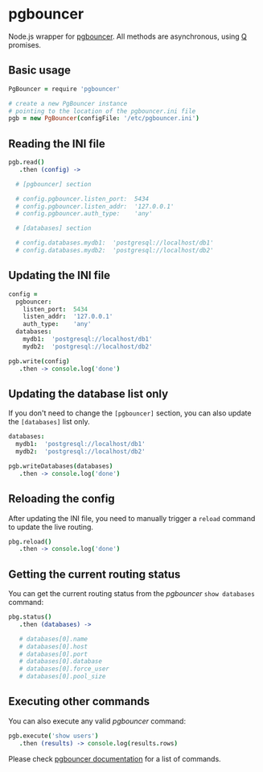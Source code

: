 # pgbouncer

Node.js wrapper for [pgbouncer](https://wiki.postgresql.org/wiki/PgBouncer). All methods are asynchronous, using [Q](https://github.com/kriskowal/q) promises.

## Basic usage

```coffee
PgBouncer = require 'pgbouncer'

# create a new PgBouncer instance
# pointing to the location of the pgbouncer.ini file
pgb = new PgBouncer(configFile: '/etc/pgbouncer.ini')
```

## Reading the INI file

```coffee
pgb.read()
   .then (config) ->

  # [pgbouncer] section

  # config.pgbouncer.listen_port:  5434
  # config.pgbouncer.listen_addr:  '127.0.0.1'
  # config.pgbouncer.auth_type:    'any'  

  # [databases] section

  # config.databases.mydb1:  'postgresql://localhost/db1'
  # config.databases.mydb2:  'postgresql://localhost/db2'
```

## Updating the INI file

```coffee
config =
  pgbouncer:
    listen_port:  5434
    listen_addr:  '127.0.0.1'
    auth_type:    'any'  
  databases:
    mydb1:  'postgresql://localhost/db1'
    mydb2:  'postgresql://localhost/db2'

pgb.write(config)
   .then -> console.log('done')
```

## Updating the database list only

If you don't need to change the `[pgbouncer]` section, you can also update the `[databases]` list only.

```coffee
databases:
  mydb1:  'postgresql://localhost/db1'
  mydb2:  'postgresql://localhost/db2'

pgb.writeDatabases(databases)
   .then -> console.log('done')
```

## Reloading the config

After updating the INI file, you need to manually trigger a `reload` command to update the live routing.

```coffee
pbg.reload()
   .then -> console.log('done')
```

## Getting the current routing status

You can get the current routing status from the *pgbouncer* `show databases` command:

```coffee
pbg.status()
   .then (databases) ->

   # databases[0].name
   # databases[0].host
   # databases[0].port
   # databases[0].database
   # databases[0].force_user
   # databases[0].pool_size
```


## Executing other commands

You can also execute any valid *pgbouncer* command:

```coffee
pgb.execute('show users')
   .then (results) -> console.log(results.rows)
```

Please check [pgbouncer documentation](http://pgbouncer.projects.pgfoundry.org/doc/usage.html) for a list of commands.
